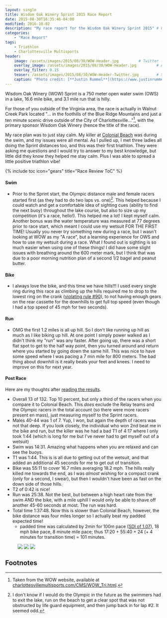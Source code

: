 ```yaml
---
layout: single
title: Wisdom Oak Winery Sprint 2015 Race Report
date: 2015-08-30T16:35:46-04:00
modified: 2016-10-02
description: "My race report for the Wisdom Oak Winery Sprint 2015" # For Twitter, not the Title
categories:
    - "Race Report"
tags:
    - Triathlon
    - Charlottesville Multisports
header:
    image: /assets/images/2015/08/30/WOW-Header.jpg			# Twitter (use 'overlay_image')
    overlay_image: /assets/images/2015/08/30/WOW-Header.jpg		    # Article header at 2048x768
    overlay_filter: 0.15
    teaser: /assets/images/2015/08/30/WOW-Header-Twitter.jpg 		# Shrink image to 575 width
    caption: "Photo credit: [**Justin Rummel**](https://www.justinrummel.com)"
---
```


Wisdom Oak Winery (WOW) Sprint is a 750 meter open water swim (OWS) in a lake, 16.6 mile bike, and 3.1 mile run that is hilly.

For those of you outside of the Virginia area, the race is actually in Walnut Creek Park located "... in the foothills of the Blue Ridge Mountains and just a ten minute scenic drive outside of the City of Charlottesville..."[^1], with the primary sponsor Wisdom Oak Winery (hence the title of the race).

My race plan was to just stay calm.  My killer at [Colonial Beach][cb-2015] was during the swim, and my issues were all mental.  As I pulled up, I met three ladies all doing the Sprint distances too, and this was their first triathlon.  They were asking me questions and I would try to answer to my best knowledge, but little did they know they helped me stay calm.  Plus I was able to spread a little positive triathlon vibe!

{% include toc icon="gears" title="Race Review ToC" %}

#### Swim

- Prior to the Sprint start, the Olympic distance male and female racers started first (as they had to do two laps vs. one)[^2].  This helped because I could watch and get a comfortable idea of sighting cues (ability to find the next buoy) throughout the lake course, but also to size up my competition (it's a race, hello!).  This helped me a lot!  I kept myself calm.  Another bonus was the water temperature was measured at 77 degrees prior to race start, which meant I could use my wetsuit FOR THE FIRST TIME!  Usually you never try something new during a race, but I wasn't looking at WOW as my "A race", but a learning experience for OWS and how to use my wetsuit during a race.  What I found out is sighting is so much easier when using one of these things!  I did have some slight issues with breathing around the 600 meter mark, but I think that was due to a poor morning nutrition plan of a second 1/2 bagel and peanut butter.

#### Bike

- I always love the bike, and this time we have hills!!!  I used every single ring during this race as climbing up the hills required me to drop to the lowest ring on the crank ([violating rule #90][the-rules]), to not having enough gears on the rear cassette for the downhills to get full top speed (even though I had a top speed of 45 mph for two seconds).

#### Run

- OMG the first 1.2 miles is all up hill.  So I don't like running up hill as much as I like biking up hill.  At one point I simply power walked as I didn't think my "run" was any faster.  After going up, there was a short flat spot to get to the half way point, then you turned around and return where you started by going down the same hill.  This was nice to have some speed where I was pacing a 7 min mile for 800 meters.  The bad thing about downhill is it really beats your feet and knees.  I need to improve on this for next year.


#### Post Race

Here are my thoughts after [reading the results][wow-sprint-2015].

- Overall 13 of 132.  Top 10 percent, but only a third of the racers when you compare it to Colonial Beach.  This *does* exclude the Relay teams and the Olympic racers in the total account (so there were more racers present en mass), just measuring myself to the Sprint racers.
- Males 40-44 was 1 of 7.  Yup, I won, but again the depth of racers was not that deep.  If you look closely, the individual who won 2nd beat me in the bike and run, but the killer was he had a bad T1 of 4:17 where I only took 1:44 (which is long for me but I've never had to get myself out of a wetsuit)
- Swim was 14:31.  Amazing what happens when you are relaxed and can see the buoys.
- T1 was 1:44. This is is all due to getting out of the wetsuit, and that added an additional 45 seconds for me to get out of transition.
- Bike was 55:11 to cover 16.7 miles averaging 18.2 mph.  The hills really killed me towards the end, as I was *almost* wishing for a compact crank (only for a second, I swear), but then I wouldn't have been as fast on the down side of those hills.
- T2 of 0:42 is nice!
- Run was 25:38.  Not the best, but between a high heart rate from the swim AND the bike, with a mile uphill I would only be able to shave off another 45-60 seconds at most.  The run was hard.
- Total time 1:37:48.  Now this is slower than Colonial Beach, however, the bike distance was four miles longer so I actually beat my padded expected time!
	+ padded time was calculated by 2min for 100m pace ([SDI of 1.07][swim-predict]), 18 mph bike pace, 8 minute mile pace; thus 17:20 + 55:40 + 24 (+ 4 minutes for transition time) = 101 minutes.

<figure class="third">
<a href="{{ site.url }}/assets/images/2015/08/30/WOW-LG-1.jpg"><img src="{{ site.url }}/assets/images/2015/08/30/WOW-SM-1.jpg" /></a>
<a href="{{ site.url }}/assets/images/2015/08/30/WOW-LG-2.jpg"><img src="{{ site.url }}/assets/images/2015/08/30/WOW-SM-2.jpg" /></a>
<a href="{{ site.url }}/assets/images/2015/08/30/WOW-LG-3.jpg"><img src="{{ site.url }}/assets/images/2015/08/30/WOW-SM-3.jpg" /></a>
</figure>

Footnotes
---

[^1]: Taken from the WOW website, available at <a href="http://charlottesvillemultisports.com/wow-race-information/">charlottesvillemultisports.com/CMS/WOW_Tri.html</a>.
[^2]: I don't know if I would do the Olympic in the future as the swimmers had to exit the lake, run on the beach to get a clear spot that was not obstructed by life guard equipment, and then jump back in for lap #2.  It seemed odd.

[cb-2015]: /colonial-beach-sprint-2015-race-report/
[the-rules]: http://www.velominati.com/the-rules/
[wow-sprint-2015]: http://eliteracemanagement.com/wp-content/uploads/2015/08/WOWTriOverall.htm#%204
[swim-predict]: http://www.arhy.org/swim-predict
